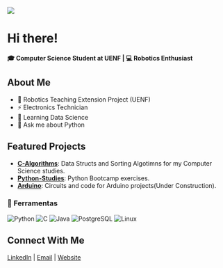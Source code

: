 
![](https://komarev.com/ghpvc/?username=MarcosBrun0&style=flat)





# Hi there! 
**🎓 Computer Science Student at UENF | 💻 Robotics Enthusiast**

## About Me

- 🦾 Robotics Teaching Extension Project (UENF)
- ⚡ Electronics Technician
- 🧠 Learning Data Science 
- 💬 Ask me about Python

<!--
## Tecnologias e Ferramentas

![Python](https://img.shields.io/badge/-Python-3776AB?style=flat&logo=python&logoColor=white)
![C](https://img.shields.io/badge/-C-A8B9CC?style=flat&logo=c&logoColor=white)
![Linux](https://img.shields.io/badge/-Linux-FCC624?style=flat&logo=linux&logoColor=black)
![SQL](https://img.shields.io/badge/-SQL-4479A1?style=flat&logo=postgresql&logoColor=white)
![Arduino](https://img.shields.io/badge/-Arduino-00979D?style=flat&logo=arduino&logoColor=white)

-->
## Featured Projects
- [**C-Algorithms**](https://github.com/MarcosBrun0/C-Algorithms): Data Structs and Sorting Algotimns for my Computer Science studies.
- [**Python-Studies**](https://github.com/MarcosBrun0/Python-Studies): Python Bootcamp exercises.
- [**Arduino**](https://github.com/MarcosBrun0/Arduino): Circuits and code for Arduino projects(Under Construction).

### 🚀 Ferramentas
![Python](https://img.shields.io/badge/-Python-3776AB?style=flat&logo=python&logoColor=white)
![C](https://img.shields.io/badge/-C-A8B9CC?style=flat&logo=c&logoColor=white)
![Java](https://img.shields.io/badge/Java-%23ED8B00.svg??style=for-the-badge&logo=openjdk&logoColor=white)
![PostgreSQL](https://img.shields.io/badge/-PostgreSQL-336791?style=flat&logo=postgresql&logoColor=white)
![Linux](https://img.shields.io/badge/-Linux-FCC624?style=flat&logo=linux&logoColor=black)

## Connect With Me
[LinkedIn](https://www.linkedin.com/in/MarcosBrun03) | [Email](mailto:mbrunocampos20@gmail.com) | <a href="https://marcosbrun0.github.io/">Website</a>



<!--
**MarcosBrun0/MarcosBrun0** is a ✨ _special_ ✨ repository because its `README.md` (this file) appears on your GitHub profile.

Here are some ideas to get you started:

- 🔭 I’m currently working on ...
- 🌱 I’m currently learning Python
- 👯 I’m looking to collaborate on ...
- 🤔 I’m looking for help with ...
- 💬 Ask me about ...
- 📫 How to reach me: ...
- 😄 Pronouns: ...
- ⚡ Fun fact: ...
-->
